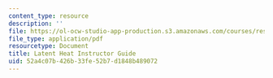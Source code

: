```yaml
---
content_type: resource
description: ''
file: https://ol-ocw-studio-app-production.s3.amazonaws.com/courses/res-tll-004-stem-concept-videos-fall-2013/52a4c07b426b33fe52b7d1848b489072_MITRES_TLL-004F13_Latnt_IG.pdf
file_type: application/pdf
resourcetype: Document
title: Latent Heat Instructor Guide
uid: 52a4c07b-426b-33fe-52b7-d1848b489072
---
```

